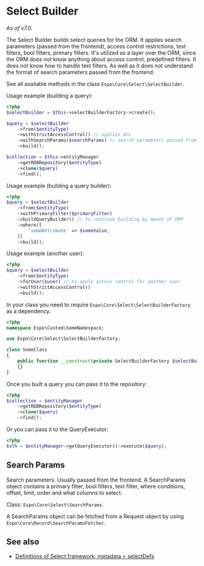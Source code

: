 # Select Builder

*As of v7.0.*

The Select Builder builds select queries for the ORM. It applies search parameters (passed from the frontend), access control restrictions, text filters, bool filters, primary filters. It's utilized as a layer over the ORM, since the ORM does not know anything about access control, predefined filters. It does not know how to handle text filters. As well as it does not understand the format of search parameters passed from the frontend.

See all available methods in the class `Espo\Core\Select\SelectBuilder`.

Usage example (building a query):

```php
<?php
$selectBuilder = $this->selectBuilderFactory->create();

$query = $selectBuilder
    ->from($entityType)
    ->withStrictAccessControl() // applies ACL
    ->withSearchParams($searchParams) // search parameters passed from the frontend
    ->build();

$collection = $this->entityManager
    ->getRDBRepository($entityType)
    ->clone($query)
    ->find();
```

Usage example (building a query builder):

```php
<?php
$query = $selectBuilder
    ->from($entityType)
    ->withPrimaryFilter($primaryFilter)
    ->buildQueryBuilder() // to continue building by means of ORM
    ->where([
        'someAttribute' => $someValue,
    ])
    ->build();
```

Usage example (another user):

```php
<?php
$query = $selectBuilder
    ->from($entityType)
    ->forUser($user) // to apply access control for another user
    ->withStrictAccessControl()
    ->build();
```

In your class you need to require `Espo\Core\Select\SelectBuilderFactory` as a dependency.

```php
<?php
namespace Espo\Custom\SomeNamespace;

use Espo\Core\Select\SelectBuilderFactory;

class SomeClass
{    
    public function __construct(private SelectBuilderFactory $selectBuilderFactory)
    {}
}
```

Once you built a query you can pass it to the repository:

```php
<?php
$collection = $entityManager
    ->getRDBRepository($entityType)
    ->clone($query)
    ->find();
```

Or you can pass it to the QueryExecutor:

```php
<?php
$sth = $entityManager->getQueryExecutor()->execute($query);
```

## Search Params

Search parameters. Usually passed from the frontend. A SearchParams object contains a primary filter, bool filters, text filter, where conditions, offset, limit, order and what columns to select.

Class: `Espo\Core\Select\SearchParams`.

A SearchParams object can be fetched from a Request object by using `Espo\Core\Record\SearchParamsFetcher`.

## See also

* [Definitions of Select framework, metadata > selectDefs](metadata/select-defs.md)

